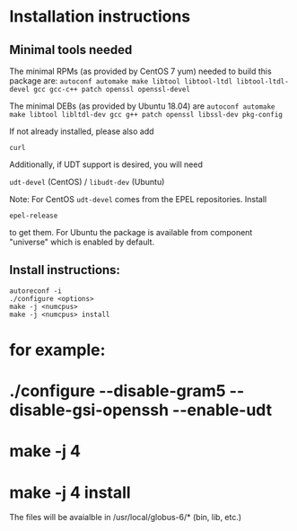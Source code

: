 Installation instructions
=========================


Minimal tools needed
--------------------

The minimal RPMs (as provided by CentOS 7 yum) needed to build this package are:
`autoconf automake make libtool libtool-ltdl libtool-ltdl-devel gcc gcc-c++ patch openssl openssl-devel`

The minimal DEBs (as provided by Ubuntu 18.04) are
`autoconf automake make libtool libltdl-dev gcc g++ patch openssl libssl-dev pkg-config`

If not already installed, please also add

`curl`

Additionally, if UDT support is desired, you will need

`udt-devel` (CentOS) / `libudt-dev` (Ubuntu)

Note: For CentOS `udt-devel` comes from the EPEL repositories. Install 

`epel-release`

to get them. For Ubuntu the package is available from component "universe" which is enabled by default.


Install instructions:
--------------------

```
autoreconf -i
./configure <options>
make -j <numcpus>
make -j <numcpus> install
```

# for example:
# ./configure --disable-gram5 --disable-gsi-openssh --enable-udt
# make -j 4
# make -j 4 install

The files will be avaialble in
/usr/local/globus-6/*
(bin, lib, etc.)

